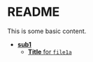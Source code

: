 # README

This is some basic content.


<!-- tree generated by markdown-notes-tree starts here -->

- [**sub1**](sub1)
    - [**Title** for `file1a`](sub1/file1a.md)

<!-- tree generated by markdown-notes-tree ends here -->
